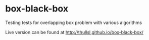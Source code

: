 # box-black-box
Testing tests for overlapping box problem with various algorithms

Live version can be found at http://thullsl.github.io/box-black-box/


